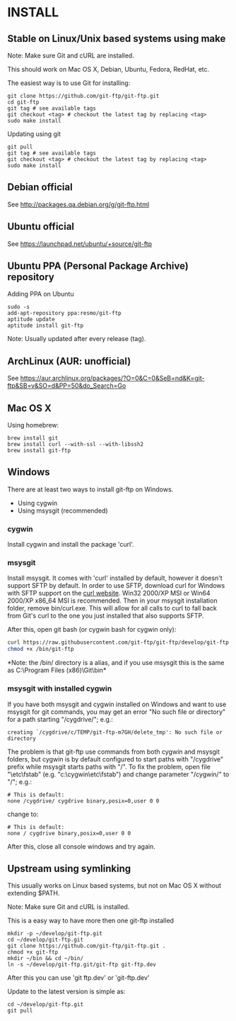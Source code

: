 INSTALL
=======

Stable on Linux/Unix based systems using make
---------------------------------------------

Note: Make sure Git and cURL are installed.

This should work on Mac OS X, Debian, Ubuntu, Fedora, RedHat, etc.

The easiest way is to use Git for installing:

	git clone https://github.com/git-ftp/git-ftp.git
	cd git-ftp
	git tag # see available tags
	git checkout <tag> # checkout the latest tag by replacing <tag>
	sudo make install

Updating using git

	git pull
	git tag # see available tags
	git checkout <tag> # checkout the latest tag by replacing <tag>
	sudo make install


Debian official
---------------

See http://packages.qa.debian.org/g/git-ftp.html


Ubuntu official
---------------

See https://launchpad.net/ubuntu/+source/git-ftp


Ubuntu PPA (Personal Package Archive) repository
------------------------------------------------

Adding PPA on Ubuntu

	sudo -s
	add-apt-repository ppa:resmo/git-ftp
	aptitude update
	aptitude install git-ftp

Note: Usually updated after every release (tag).


ArchLinux (AUR: unofficial)
---------------------------

See https://aur.archlinux.org/packages/?O=0&C=0&SeB=nd&K=git-ftp&SB=v&SO=d&PP=50&do_Search=Go


Mac OS X
--------

Using homebrew:

	brew install git
	brew install curl --with-ssl --with-libssh2
	brew install git-ftp

Windows
-------

There are at least two ways to install git-ftp on Windows.

 * Using cygwin
 * Using msysgit (recommended)

### cygwin

Install cygwin and install the package 'curl'.

### msysgit

Install msysgit. It comes with 'curl' installed by default, however it doesn't support SFTP by default.
In order to use SFTP, download curl for Windows with SFTP support on the [curl website]( http://curl.haxx.se/download.html). Win32 2000/XP MSI or Win64 2000/XP x86_64 MSI is recommended. Then in your msysgit installation folder, remove bin/curl.exe. This will allow for all calls to curl to fall back from Git's curl to the one you just installed that also supports SFTP.

After this, open git bash (or cygwin bash for cygwin only):

```bash
curl https://raw.githubusercontent.com/git-ftp/git-ftp/develop/git-ftp > /bin/git-ftp
chmod +x /bin/git-ftp
```

*Note: the /bin/ directory is a alias, and if you use msysgit this is the same as C:\Program Files (x86)\Git\bin\*

### msysgit with installed cygwin

If you have both msysgit and cygwin installed on Windows and want to use msysgit for git commands, you may get an error "No such file or directory" for a path starting "/cygdrive/"; e.g.:

	creating `/cygdrive/c/TEMP/git-ftp-m7GH/delete_tmp': No such file or directory

The problem is that git-ftp use commands from both cygwin and msysgit folders, but cygwin is by default configured to start paths with "/cygdrive" prefix while msysgit starts paths with "/". To fix the problem, open file "<cygwin>\etc\fstab" (e.g. "c:\cygwin\etc\fstab") and change parameter "/cygwin/" to "/"; e.g.:

	# This is default:
	none /cygdrive/ cygdrive binary,posix=0,user 0 0

change to:

	# This is default:
	none / cygdrive binary,posix=0,user 0 0

After this, close all console windows and try again.

Upstream using symlinking
-------------------------

This usually works on Linux based systems, but not on Mac OS X without extending $PATH.

Note: Make sure Git and cURL is installed.

This is a easy way to have more then one git-ftp installed

	mkdir -p ~/develop/git-ftp.git
	cd ~/develop/git-ftp.git
	git clone https://github.com/git-ftp/git-ftp.git .
	chmod +x git-ftp
	mkdir ~/bin && cd ~/bin/
	ln -s ~/develop/git-ftp.git/git-ftp git-ftp.dev

After this you can use 'git ftp.dev' or 'git-ftp.dev'

Update to the latest version is simple as:

	cd ~/develop/git-ftp.git
	git pull
